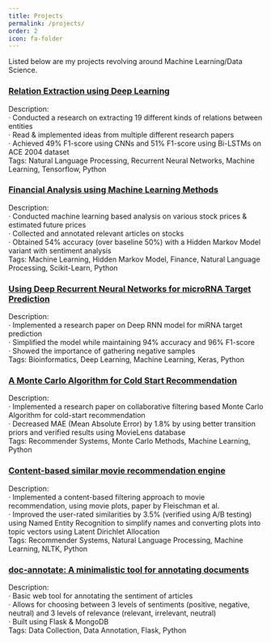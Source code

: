 ```yaml
---
title: Projects
permalink: /projects/
order: 2
icon: fa-folder
---
```

Listed below are my projects revolving around Machine Learning/Data Science.

### [Relation Extraction using Deep Learning](https://drive.google.com/open?id=1kIAs3XkIS0_SyRj2qUhTgLcbFDghASwyNaTkM3g9te8)
Description:  
· Conducted a research on extracting 19 different kinds of relations between entities  
· Read & implemented ideas from multiple different research papers  
· Achieved 49% F1-score using CNNs and 51% F1-score using Bi-LSTMs on ACE 2004 dataset  
Tags: Natural Language Processing, Recurrent Neural Networks, Machine Learning, Tensorflow, Python

### [Financial Analysis using Machine Learning Methods](https://drive.google.com/file/d/11BtXG6HwG4kmKOdcavfaVfvwHuWEYn2u/view?usp=sharing&lipi=urn%3Ali%3Apage%3Ad_flagship3_profile_view_base%3Blo7MUoC7TXiwgAlrq5uXvg%3D%3D)
Description:  
· Conducted machine learning based analysis on various stock prices & estimated future prices  
· Collected and annotated relevant articles on stocks  
· Obtained 54% accuracy (over baseline 50%) with a Hidden Markov Model variant with sentiment analysis  
Tags: Machine Learning, Hidden Markov Model, Finance, Natural Language Processing, Scikit-Learn, Python

### [Using Deep Recurrent Neural Networks for microRNA Target Prediction](https://docs.google.com/presentation/d/1IE70cJ9ZrDdUzsSLvk3qMgOwp5cQ-d2Zs_UU1s0ZMh0/edit?usp=sharing&lipi=urn%3Ali%3Apage%3Ad_flagship3_profile_view_base%3Blo7MUoC7TXiwgAlrq5uXvg%3D%3D)
Description:  
· Implemented a research paper on Deep RNN model for miRNA target prediction  
· Simplified the model while maintaining 94% accuracy and 96% F1-score  
· Showed the importance of gathering negative samples  
Tags: Bioinformatics, Deep Learning, Machine Learning, Keras, Python

### [A Monte Carlo Algorithm for Cold Start Recommendation](https://github.com/dorukkilitcioglu/boun_cmpe548_project)
Description:  
· Implemented a research paper on collaborative filtering based Monte Carlo Algorithm for cold-start recommendation  
· Decreased MAE (Mean Absolute Error) by 1.8% by using better transition priors and verified results using MovieLens database  
Tags: Recommender Systems, Monte Carlo Methods, Machine Learning, Python

### [Content-based similar movie recommendation engine](https://github.com/dorukkilitcioglu/cbf-movie-similarity)
Description:  
· Implemented a content-based filtering approach to movie recommendation, using movie plots, paper by Fleischman et al.  
· Improved the user-rated similarities by 3.5% (verified using A/B testing) using Named Entity Recognition to simplify names and converting plots into topic vectors using Latent Dirichlet Allocation   
Tags: Recommender Systems, Natural Language Processing, Machine Learning, NLTK, Python

### [doc-annotate: A minimalistic tool for annotating documents](https://github.com/dorukkilitcioglu/doc-annotate)
Description:  
· Basic web tool for annotating the sentiment of articles  
· Allows for choosing between 3 levels of sentiments (positive, negative, neutral) and 3 levels of relevance (relevant, irrelevant, neutral)  
· Built using Flask & MongoDB  
Tags: Data Collection, Data Annotation, Flask, Python
